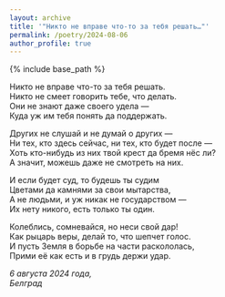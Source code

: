```yaml
---
layout: archive
title: '"Никто не вправе что-то за тебя решать…"'
permalink: /poetry/2024-08-06
author_profile: true
---
```


{% include base_path %}

Никто не вправе что-то за тебя решать. <br>
Никто не смеет говорить тебе, что делать. <br>
Они не знают даже своего удела — <br>
Куда уж им тебя понять да поддержать. <br>

Других не слушай и не думай о других — <br>
Ни тех, кто здесь сейчас, ни тех, кто будет после — <br>
Хоть кто-нибудь из них твой крест да бремя нёс ли? <br>
А значит, можешь даже не смотреть на них. <br>

И если будет суд, то будешь ты судим <br>
Цветами да камнями за свои мытарства, <br>
А не людьми, и уж никак не государством — <br>
Их нету никого, есть только ты один. <br>

Колеблись, сомневайся, но неси свой дар! <br>
Как рыцарь веры, делай то, что шепчет голос. <br>
И пусть Земля в борьбе на части раскололась, <br>
Прими её как есть и в грудь держи удар. <br>

<i>6 августа 2024 года,</i> <br>
<i>Белград</i>